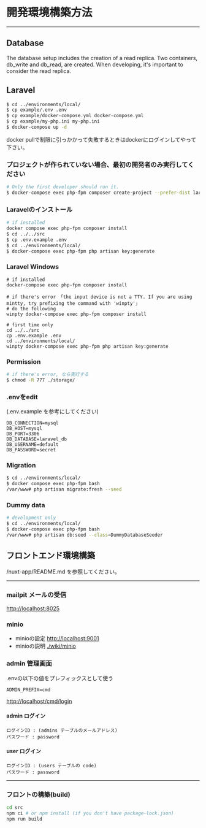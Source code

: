 # 開発環境構築方法

----

## Database
The database setup includes the creation of a read replica.
Two containers, db_write and db_read, are created.
When developing, it's important to consider the read replica.


## Laravel

```bash
$ cd ../environments/local/
$ cp example/.env .env
$ cp example/docker-compose.yml docker-compose.yml
$ cp example/my-php.ini my-php.ini
$ docker-compose up -d
```
docker pullで制限に引っかかって失敗するときはdockerにログインしてやって下さい。


### プロジェクトが作られていない場合、最初の開発者のみ実行してください
```bash
# Only the first developer should run it. 
$ docker-compose exec php-fpm composer create-project --prefer-dist laravel/laravel . "10.*"
```

### Laravelのインストール

```bash
# if installed
docker compose exec php-fpm composer install
$ cd ../../src
$ cp .env.example .env
$ cd ../environments/local/
$ docker-compose exec php-fpm php artisan key:generate
```

### Laravel Windows

```
# if installed
docker-compose exec php-fpm composer install

# if there's error 「the input device is not a TTY. If you are using mintty, try prefixing the command with 'winpty'」
# do the following
winpty docker-compose exec php-fpm composer install

# first time only
cd ../../src
cp .env.example .env
cd ../environments/local/
winpty docker-compose exec php-fpm php artisan key:generate
```

### Permission
```bash
# if there's error, なら実行する
$ chmod -R 777 ./storage/
```

### .envをedit
(.env.example を参考にしてください)
```dotenv
DB_CONNECTION=mysql
DB_HOST=mysql
DB_PORT=3306
DB_DATABASE=laravel_db
DB_USERNAME=default
DB_PASSWORD=secret
```

### Migration
```bash
$ cd ../environments/local/
$ docker compose exec php-fpm bash
/var/www# php artisan migrate:fresh --seed
```

### Dummy data
```bash
# development only
$ cd ../environments/local/
$ docker-compose exec php-fpm bash
/var/www# php artisan db:seed --class=DummyDatabaseSeeder
```

## フロントエンド環境構築
/nuxt-app/README.md を参照してください。

----

### mailpit メールの受信
[http://localhost:8025](http://localhost:8025)

### minio
- minioの設定 [http://localhost:9001](http://localhost:9001)
- minioの説明 [./wiki/minio](https://github.com/commude/hoshi-iryou/wiki/minio)

### admin 管理画面
.envの以下の値をプレフィックスとして使う
```dotenv
ADMIN_PREFIX=cmd
```
[http://localhost/cmd/login](http://localhost/cmd/login)


#### admin ログイン
```
ログインID : (admins テーブルのメールアドレス)
パスワード : password
```

#### user ログイン
```
ログインID : (users テーブルの code)
パスワード : password
```

----

### フロントの構築(build)

```bash
cd src
npm ci # or npm install (if you don't have package-lock.json)
npm run build
```
